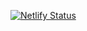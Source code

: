 [![Netlify Status](https://api.netlify.com/api/v1/badges/ebd35092-7c1b-4b0f-b47b-9de665bd4e7c/deploy-status)](https://app.netlify.com/sites/fronix-se/deploys)
